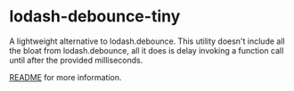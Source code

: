 # lodash-debounce-tiny
A lightweight alternative to lodash.debounce. This utility doesn't include all the bloat from lodash.debounce, all it does is delay invoking a function call until after the provided milliseconds.

[README](https://github.com/dBish6/lodash-debounce-tiny/blob/master/README.md) for more information.
